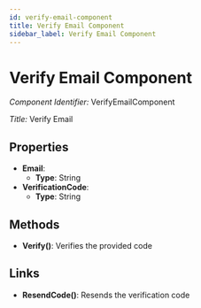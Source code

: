 ```yaml
---
id: verify-email-component
title: Verify Email Component
sidebar_label: Verify Email Component
---
```


# Verify Email Component

*Component Identifier:* VerifyEmailComponent

*Title:* Verify Email

## Properties
- **Email**:
  - **Type**: String
- **VerificationCode**:
  - **Type**: String

## Methods
- **Verify()**: Verifies the provided code

## Links
- **ResendCode()**: Resends the verification code
